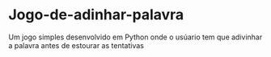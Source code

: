 # Jogo-de-adinhar-palavra
 Um jogo simples desenvolvido em Python onde o usúario tem que adivinhar a palavra antes de estourar as tentativas
